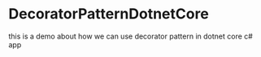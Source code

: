 # DecoratorPatternDotnetCore
this is a demo about how we can use decorator pattern in dotnet core c# app
